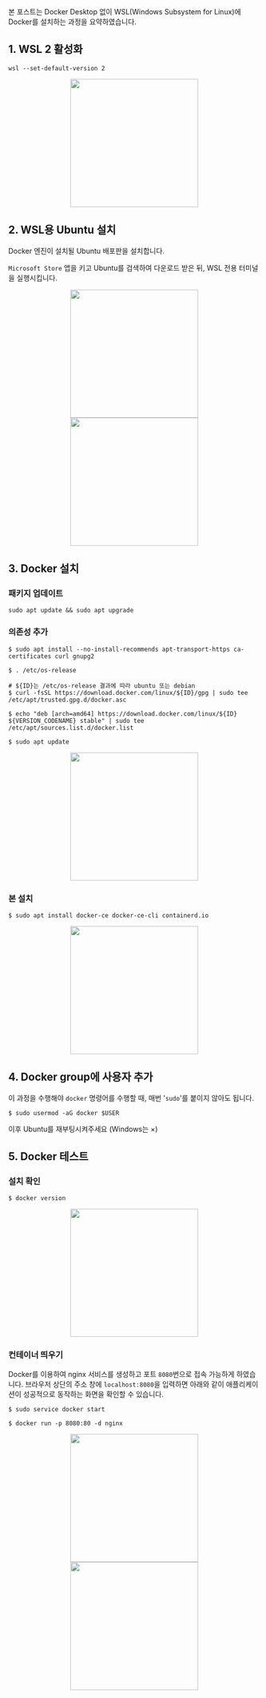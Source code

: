 본 포스트는 Docker Desktop 없이 WSL(Windows Subsystem for Linux)에 Docker를 설치하는 과정을 요약하였습니다.

## **1\. WSL 2 활성화**

```
wsl --set-default-version 2
```
<p align="center">
<img src="https://img1.daumcdn.net/thumb/R1280x0/?scode=mtistory2&fname=https%3A%2F%2Fblog.kakaocdn.net%2Fdn%2FDbxKk%2FbtrZAgb5IAY%2FalzhstHXHy2k39RWEdEVCK%2Fimg.png" height=256px>
</p>



## **2\. WSL용 Ubuntu 설치**

Docker 엔진이 설치될 Ubuntu 배포판을 설치합니다. 

``Microsoft Store`` 앱을 키고 Ubuntu를 검색하여 다운로드 받은 뒤, WSL 전용 터미널을 실행시킵니다. 

<p align="center">
<img src="https://img1.daumcdn.net/thumb/R1280x0/?scode=mtistory2&fname=https%3A%2F%2Fblog.kakaocdn.net%2Fdn%2FbuMEUo%2FbtrZAgJVShi%2FPdvdSlQcFxRHwAnpdJ40Zk%2Fimg.png" height=256px>
<img src="https://img1.daumcdn.net/thumb/R1280x0/?scode=mtistory2&fname=https%3A%2F%2Fblog.kakaocdn.net%2Fdn%2FoH9AP%2FbtrZAGax8vY%2FgsiRENDmJhaWjq68dhl1vK%2Fimg.png" height=256px>
</p>


## **3\. **Docker 설치****

### **패키지 업데이트**

```
sudo apt update && sudo apt upgrade
```

### **의존성 추가**

```
$ sudo apt install --no-install-recommends apt-transport-https ca-certificates curl gnupg2

$ . /etc/os-release

# ${ID}는 /etc/os-release 결과에 따라 ubuntu 또는 debian
$ curl -fsSL https://download.docker.com/linux/${ID}/gpg | sudo tee /etc/apt/trusted.gpg.d/docker.asc

$ echo "deb [arch=amd64] https://download.docker.com/linux/${ID} ${VERSION_CODENAME} stable" | sudo tee /etc/apt/sources.list.d/docker.list

$ sudo apt update
```

<p align="center">
<img src="https://img1.daumcdn.net/thumb/R1280x0/?scode=mtistory2&fname=https%3A%2F%2Fblog.kakaocdn.net%2Fdn%2FbETw9U%2FbtrZAt3prb2%2FFba1B7ZjZBsLRoP6hGodzk%2Fimg.png" height=256px>
</p>


### **본 설치**

```
$ sudo apt install docker-ce docker-ce-cli containerd.io
```

<p align="center">
<img src="https://img1.daumcdn.net/thumb/R1280x0/?scode=mtistory2&fname=https%3A%2F%2Fblog.kakaocdn.net%2Fdn%2Ft40OB%2FbtrZAhoxiXQ%2FHxYfkAFa4PT4fcFX2VcZLK%2Fimg.png" height=256px>
</p>


## **4\. Docker group에 사용자 추가**

이 과정을 수행해야 `docker` 명령어를 수행할 때, 매번 '`sudo`'를 붙이지 않아도 됩니다.

```
$ sudo usermod -aG docker $USER
```

이후 Ubuntu를 재부팅시켜주세요 (Windows는 ×)

## **5\. Docker 테스트**

### **설치 확인**

```
$ docker version
```

<p align="center">
<img src="https://img1.daumcdn.net/thumb/R1280x0/?scode=mtistory2&fname=https%3A%2F%2Fblog.kakaocdn.net%2Fdn%2FZyXVB%2FbtrZzHVwOPC%2FWHFMmX55N0cNLAo2k4sMmK%2Fimg.png" height=256px>
</p>

### **컨테이너 띄우기**

Docker를 이용하여 nginx 서비스를 생성하고 포트 `8080`번으로 접속 가능하게 하였습니다. 브라우저 상단의 주소 창에 `localhost:8080`을 입력하면 아래와 같이 애플리케이션이 성공적으로 동작하는 화면을 확인할 수 있습니다.

```
$ sudo service docker start

$ docker run -p 8080:80 -d nginx
```

<p align="center">
<img src="https://img1.daumcdn.net/thumb/R1280x0/?scode=mtistory2&fname=https%3A%2F%2Fblog.kakaocdn.net%2Fdn%2FbtJBxT%2FbtrZzGvAGyN%2F6TkeGIvyrOrfVTqsk1HGK1%2Fimg.png" height=256px>
<img src="https://img1.daumcdn.net/thumb/R1280x0/?scode=mtistory2&fname=https%3A%2F%2Fblog.kakaocdn.net%2Fdn%2FL2kVF%2FbtrZBtveJWZ%2FiUgGE5mP7mzgeSxz5DkCpk%2Fimg.png" height=256px>
</p>